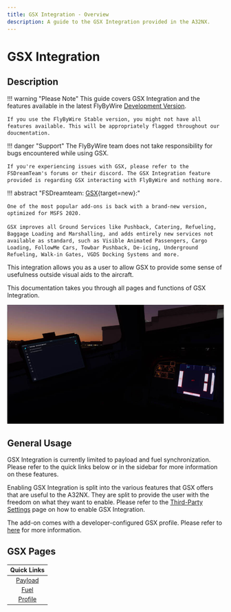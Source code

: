 ```yaml
---
title: GSX Integration - Overview
description: A guide to the GSX Integration provided in the A32NX.
---
```


<link rel="stylesheet" href="/stylesheets/efb-interactive.css">
<link rel="stylesheet" href="../../../../stylesheets/toc-tables.css">

# GSX Integration

## Description

!!! warning "Please Note"
    This guide covers GSX Integration and the features available in the latest FlyByWire [Development Version](../../../install/fbw-versions.md#development-version-recommended).

    If you use the FlyByWire Stable version, you might not have all features available. This will be appropriately flagged throughout our doucmentation.

!!! danger "Support"
    The FlyByWire team does not take responsibility for bugs encountered while using GSX. 
    
    If you're experiencing issues with GSX, please refer to the FSDreamTeam's forums or their discord. The GSX Integration feature provided is regarding GSX interacting with FlyByWire and nothing more.

!!! abstract "FSDreamteam: [GSX](https://www.fsdreamteam.com/products_gsxpro.html){target=new}:"

    One of the most popular add-ons is back with a brand-new version, optimized for MSFS 2020. 
    
    GSX improves all Ground Services like Pushback, Catering, Refueling, Baggage Loading and Marshalling, and adds entirely new services not available as standard, such as Visible Animated Passengers, Cargo Loading, FollowMe Cars, Towbar Pushback, De-icing, Underground Refueling, Walk-in Gates, VGDS Docking Systems and more.

This integration allows you as a user to allow GSX to provide some sense of usefulness outside visual aids to the aircraft. 

This documentation takes you through all pages and functions of GSX Integration.

[//]: # (TODO need to add a picture here)

![GSX Flypad](../../assets/gsxintegration/gsx-hero.jpg "GSX Settings")

## General Usage

GSX Integration is currently limited to payload and fuel synchronization. Please refer to the quick links below or in the sidebar for more information on these features.

Enabling GSX Integration is split into the various features that GSX offers that are useful to the A32NX. They are split to provide the user with the freedom on what they want to enable. Please refer to the [Third-Party Settings](../flypados3/settings.md#3rd-party-options) page on how to enable GSX Integration.

The add-on comes with a developer-configured GSX profile. Please refer to [here](profile.md) for more information.

## GSX Pages

|                      Quick Links                       |
|:------------------------------------------------------:|
|            [Payload](payload.md)                       |
|             [Fuel](fuel.md)                            |
|               [Profile](profile.md)                    |
